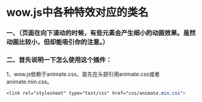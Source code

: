 # wow.js中各种特效对应的类名
### 一、（页面在向下滚动的时候，有些元素会产生细小的动画效果。虽然动画比较小，但却能吸引你的注意。）
### 二、首先说明一下怎么使用这个插件：
1、wow.js依赖于animate.css，首先在头部引用animate.css或者animate.min.css。
```css
<link rel="stylesheet" type="text/css" href="css/animate.min.css">
```
